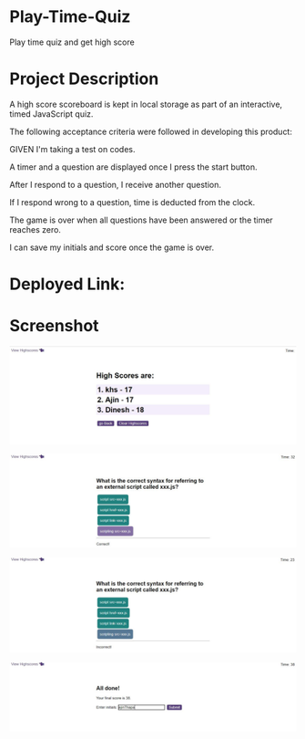 # Play-Time-Quiz
Play time quiz and get high score

# Project Description

A high score scoreboard is kept in local storage as part of an interactive, timed JavaScript quiz.

The following acceptance criteria were followed in developing this product:


GIVEN I'm taking a test on codes.

A timer and a question are displayed once I press the start button.

After I respond to a question, I receive another question.

If I respond wrong to a question, time is deducted from the clock.

The game is over when all questions have been answered or the timer reaches zero.

I can save my initials and score once the game is over.

# Deployed Link:

# Screenshot

![](images/quiz1.jpg)

![](images/quiz2.jpg)

![](images/quiz3.jpg)

![](images/quiz4.jpg)


